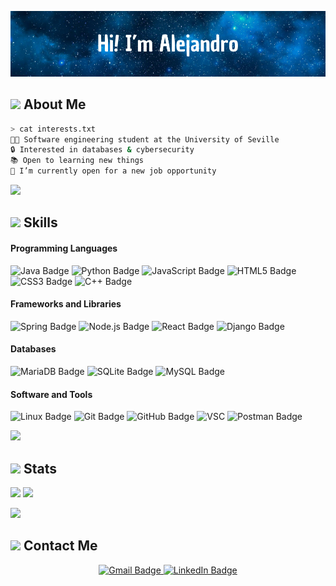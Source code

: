 ![Header](./images/banner_github.png)

## <picture><img src = "https://media4.giphy.com/media/v1.Y2lkPTc5MGI3NjExeHFrNWgxdjZldTkxYWt6cmFpdmxucm9sYnY5b3hkMnc1ZnZydDE5dyZlcD12MV9pbnRlcm5hbF9naWZfYnlfaWQmY3Q9cw/cmCEsJZHYBPels360q/giphy.gif" width = 50px></picture><b> About Me</b>
```bash
> cat interests.txt
👨‍💻 Software engineering student at the University of Seville  
🔒 Interested in databases & cybersecurity
📚 Open to learning new things  
🚀 I’m currently open for a new job opportunity  
```

<img src="https://user-images.githubusercontent.com/73097560/115834477-dbab4500-a447-11eb-908a-139a6edaec5c.gif">

## <img src="https://media2.giphy.com/media/v1.Y2lkPTc5MGI3NjExY2o3NWxlZ2RodWUzcWIwMXoyZjBkYmI2d2s5MXkydW94dzk5MnF5MyZlcD12MV9pbnRlcm5hbF9naWZfYnlfaWQmY3Q9cw/Zebztgv7jmkoLe1DoY/giphy.gif" width="30"><b> Skills</b>
<h4>Programming Languages</h4>
<p>
  <img src="https://img.shields.io/badge/Java-%23ED8B00.svg?logo=openjdk&logoColor=fff&style=for-the-badge" alt="Java Badge">
  <img src="https://img.shields.io/badge/Python-3776AB?logo=python&logoColor=fff&style=for-the-badge" alt="Python Badge">
  <img src="https://img.shields.io/badge/JavaScript-F7DF1E?logo=javascript&logoColor=000&style=for-the-badge" alt="JavaScript Badge">
  <img src="https://img.shields.io/badge/HTML5-E34F26?logo=html5&logoColor=fff&style=for-the-badge" alt="HTML5 Badge">
  <img src="https://img.shields.io/badge/CSS3-1572B6?logo=css3&logoColor=fff&style=for-the-badge" alt="CSS3 Badge">
  <img src="https://img.shields.io/badge/C%2B%2B-00599C?logo=cplusplus&logoColor=fff&style=for-the-badge" alt="C++ Badge">
</p>

<h4>Frameworks and Libraries</h4>
<p>
  <img src="https://img.shields.io/badge/Spring-6DB33F?logo=spring&logoColor=fff&style=for-the-badge" alt="Spring Badge">
  <img src="https://img.shields.io/badge/Node.js-5FA04E?logo=nodedotjs&logoColor=fff&style=for-the-badge" alt="Node.js Badge">
  <img src="https://img.shields.io/badge/React-61DAFB?logo=react&logoColor=000&style=for-the-badge" alt="React Badge">
  <img src="https://img.shields.io/badge/Django-092E20?logo=django&logoColor=fff&style=for-the-badge" alt="Django Badge">
</p>

<h4> Databases</h4>
<p>
  <img src="https://img.shields.io/badge/MariaDB-003545?logo=mariadb&logoColor=fff&style=for-the-badge" alt="MariaDB Badge">
  <img src="https://img.shields.io/badge/SQLite-003B57?logo=sqlite&logoColor=fff&style=for-the-badge" alt="SQLite Badge">
  <img src="https://img.shields.io/badge/MySQL-4479A1?logo=mysql&logoColor=fff&style=for-the-badge" alt="MySQL Badge">
</p>

<h4> Software and Tools</h4>
<p>
  <img src="https://img.shields.io/badge/Linux-FCC624?logo=linux&logoColor=000&style=for-the-badge" alt="Linux Badge">
  <img src="https://img.shields.io/badge/Git-F05032?logo=git&logoColor=fff&style=for-the-badge" alt="Git Badge">
  <img src="https://img.shields.io/badge/GitHub-181717?logo=github&logoColor=fff&style=for-the-badge" alt="GitHub Badge">
  <img src="https://custom-icon-badges.demolab.com/badge/Visual%20Studio%20Code-0078d7.svg?logo=vsc&logoColor=fff&style=for-the-badge" alt="VSC">
  <img src="https://img.shields.io/badge/Postman-FF6C37?logo=postman&logoColor=fff&style=for-the-badge" alt="Postman Badge">
</p>

<img src="https://user-images.githubusercontent.com/73097560/115834477-dbab4500-a447-11eb-908a-139a6edaec5c.gif">

## <img src="https://media4.giphy.com/media/v1.Y2lkPTc5MGI3NjExMXNzNnQzMGFyYzNraWs3dDZza2lydnVoeXNra2F4NmI1ZmdmbzMyOCZlcD12MV9pbnRlcm5hbF9naWZfYnlfaWQmY3Q9cw/AynUwd5uKhIevEWx54/giphy.gif" width="30"><b> Stats</b>
<p>
  <img src="https://github-readme-stats.vercel.app/api?username=alepez12&theme=gruvbox&show_icons=true&hide_border=true&count_private=false&rank_icon=github&include_all_commits=true">
  <img src="https://github-readme-stats.vercel.app/api/top-langs/?username=alepez12&hide_progress=true&hide_border=true&theme=gruvbox">
</p>

<img src="https://user-images.githubusercontent.com/73097560/115834477-dbab4500-a447-11eb-908a-139a6edaec5c.gif">

## <img src="https://media4.giphy.com/media/v1.Y2lkPTc5MGI3NjExYnVlNXYwdWw2ODNxMGQxZXJicDgxa2lrZ2J2NzFuanNiMm8zZzk4aCZlcD12MV9pbnRlcm5hbF9naWZfYnlfaWQmY3Q9cw/gM5qFksULw54NMWyry/giphy.gif" width="30"><b> Contact Me</b>
<div align="center">
  <a href="mailto:alex3d.ap@gmail.com">
    <img src="https://img.shields.io/badge/Gmail-D14836?logo=gmail&logoColor=white&style=for-the-badge" alt="Gmail Badge">
  </a>
  <a href="https://www.linkedin.com/in/juan-garc%C3%ADa-carballo-3245622bb/">
    <img src="https://img.shields.io/badge/LinkedIn-0077B5?logo=linkedin&logoColor=white&style=for-the-badge" alt="LinkedIn Badge">
  </a>
</div>
